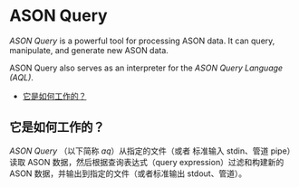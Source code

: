 # ASON Query

_ASON Query_ is a powerful tool for processing ASON data. It can query, manipulate, and generate new ASON data.

ASON Query also serves as an interpreter for the _ASON Query Language (AQL)_.

<!-- @import "[TOC]" {cmd="toc" depthFrom=2 depthTo=6 orderedList=false} -->

<!-- code_chunk_output -->

- [它是如何工作的？](#它是如何工作的)

<!-- /code_chunk_output -->

## 它是如何工作的？

_ASON Query_ （以下简称 _aq_）从指定的文件（或者 标准输入 stdin、管道 pipe）读取 ASON 数据，然后根据查询表达式（query expression）过滤和构建新的 ASON 数据，并输出到指定的文件（或者标准输出 stdout、管道）。

